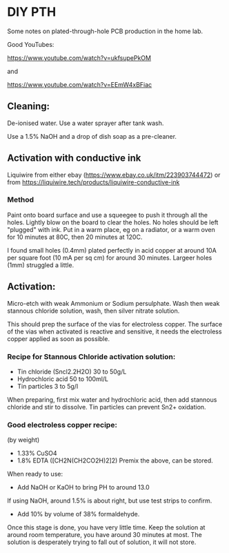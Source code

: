 # DIY PTH

Some notes on plated-through-hole PCB production in the home lab.

Good YouTubes:

https://www.youtube.com/watch?v=ukfsupePkOM

and

https://www.youtube.com/watch?v=EEmW4xBFiac

## Cleaning:

De-ionised water. Use a water sprayer after tank wash. 

Use a 1.5% NaOH and a drop of dish soap as a pre-cleaner.

## Activation with conductive ink

Liquiwire from either ebay (https://www.ebay.co.uk/itm/223903744472) or from https://liquiwire.tech/products/liquiwire-conductive-ink 

### Method

Paint onto board surface and use a squeegee to push it through all the holes.  Lightly blow on the board to clear the holes. No holes should be left "plugged" with ink.  Put in a warm place, eg on a radiator, or a warm oven for 10 minutes at 80C, then 20 minutes at 120C.

I found small holes (0.4mm) plated perfectly in acid copper at around 10A per square foot (10 mA per sq cm) for around 30 minutes.  Largeer holes (1mm) struggled a little.

## Activation:

Micro-etch with weak Ammonium or Sodium persulphate. Wash then weak stannous chloride solution, wash, then silver nitrate solution.

This should prep the surface of the vias for electroless copper. 
The surface of the vias when activated is reactive and sensitive,  it needs the electroless copper applied as soon as possible.

### Recipe for Stannous Chloride activation solution:

- Tin chloride (Sncl2.2H2O) 30 to 50g/L
- Hydrochloric acid 50 to 100ml/L
- Tin particles 3 to 5g/l

When preparing, first mix water and hydrochloric acid, then add stannous chloride and stir to dissolve. Tin particles can prevent Sn2+ oxidation.

### Good electroless copper recipe:

(by weight)
- 1.33% CuSO4
- 1.8% EDTA  ([CH2N(CH2CO2H)2]2)
Premix the above, can be stored.

When ready to use:
- Add NaOH or KaOH to bring PH to around 13.0

If using NaOH, around 1.5% is about right, but use test strips to confirm.

- Add 10% by volume of 38% formaldehyde. 

Once this stage is done, you have very little time. 
Keep the solution at around room temperature, you have around 30 minutes at most. 
The solution is desperately trying to fall out of solution, it will not store.

